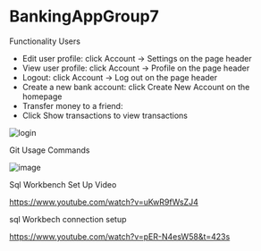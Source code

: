 # BankingAppGroup7

Functionality
Users

* Edit user profile: click Account -> Settings on the page header
* View user profile: click Account -> Profile on the page header
* Logout: click Account -> Log out on the page header
* Create a new bank account: click Create New Account on the homepage
* Transfer money to a friend:
* Click Show transactions to view transactions


![login](https://user-images.githubusercontent.com/58495779/114116880-59911d00-989a-11eb-86cc-3d14660de721.jpg)

Git Usage Commands


![image](https://user-images.githubusercontent.com/58495779/114218099-d6b1a600-991d-11eb-9dfb-b96647b65692.png)

Sql Workbench Set Up Video

https://www.youtube.com/watch?v=uKwR9fWsZJ4

sql Workbech connection setup

https://www.youtube.com/watch?v=pER-N4esW58&t=423s

